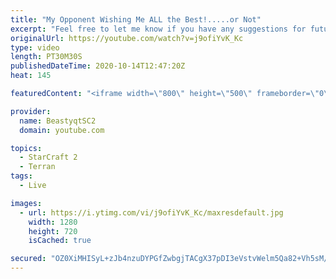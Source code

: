 ```yaml
---
title: "My Opponent Wishing Me ALL the Best!.....or Not"
excerpt: "Feel free to let me know if you have any suggestions for future videos. Enjoy this one and have a great day :)  If you are enjoying my YouTube content, check out my live stream on Twitch! Streaming pretty much every day, starting time is at 3 PM CET. Link to my stream is down below.  ►Twitch:   https://www.twitch.tv/beastyqt"
originalUrl: https://youtube.com/watch?v=j9ofiYvK_Kc
type: video
length: PT30M30S
publishedDateTime: 2020-10-14T12:47:20Z
heat: 145

featuredContent: "<iframe width=\"800\" height=\"500\" frameborder=\"0\" src=\"https://www.youtube.com/embed/j9ofiYvK_Kc\" allow=\"accelerometer; autoplay; encrypted-media; gyroscope; picture-in-picture\" allowfullscreen></iframe>"

provider:
  name: BeastyqtSC2
  domain: youtube.com

topics:
  - StarCraft 2
  - Terran
tags:
  - Live

images:
  - url: https://i.ytimg.com/vi/j9ofiYvK_Kc/maxresdefault.jpg
    width: 1280
    height: 720
    isCached: true

secured: "OZ0XiMHISyL+zJb4nzuDYPGfZwbgjTACgX37pDI3eVstvWelm5Qa82+Vh5sM/w8KVMTuTc/jA9PQmeTg7thDpW+AkylfiZ//lDMstz9WgA7++HInIMGakDCfenZ1MkNts5dJd7IAboW5fpZTjX3OFoy/hEBEoJVoXSwndlkCrVGAXDDBUFQWTbDsgQmaC+kw822Wr6d10gVnIXHR94dS/KE5CgShwb1z6CP7LmeTIAkabn38keGaM0FIntvc5JVNTS4PMsvaimSIn0ytvzHN2EpYFmYWWEJDGkRa41Sm2FHVIh0JdOdoUPhXtIt5mhbDAz60ZrmKnBUq8k6jwN6b/ZkH7poJAZ7qguVnhDdWlfrczNTUOLQ9cR08Ou73pA91TQSu8fAml3NtLjlvxKksiQ==;mSEDu8xoq6ED5kEKUj5cRA=="
---
```


